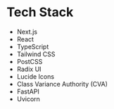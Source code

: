 # Tech Stack
- Next.js
- React
- TypeScript
- Tailwind CSS
- PostCSS
- Radix UI
- Lucide Icons
- Class Variance Authority (CVA)
- FastAPI
- Uvicorn
